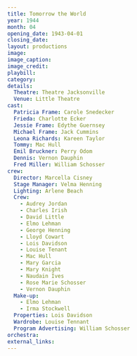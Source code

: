 ```yaml
---
title: Tomorrow the World
year: 1944
month: 04
opening_date: 1943-04-01
closing_date:
layout: productions
image:
image_caption:
image_credit:
playbill: 
category: 
details:
  Theatre: Theatre Jacksonville
  Venue: Little Theatre
cast:
  Patricia Frame: Carole Snedecker
  Frieda: Charlotte Ecker
  Jessie Frame: Edythe Guernsey
  Michael Frame: Jack Cummins
  Leona Richards: Kareen Taylor
  Tommy: Mac Hull
  Emil Bruckner: Perry Odom
  Dennis: Vernon Dauphin
  Fred Miller: William Schosser
crew:
  Director: Marcella Cisney
  Stage Manager: Velma Henning
  Lighting: Arlene Beach
  Crew:
    - Audrey Jordan
    - Charles Irish
    - David Little
    - Elmo Lehman
    - George Henning
    - Lloyd Cowart
    - Lois Davidson
    - Louise Tenant
    - Mac Hull
    - Mary Garcia
    - Mary Knight
    - Naudain Ives
    - Rose Marie Schosser
    - Vernon Dauphin
  Make-up:
    - Elmo Lehman
    - Irma Stockwell
  Properties: Lois Davidson
  Wardrobe: Louise Tennant
  Program Advertising: William Schosser
orchestra:
external_links:
---
```


